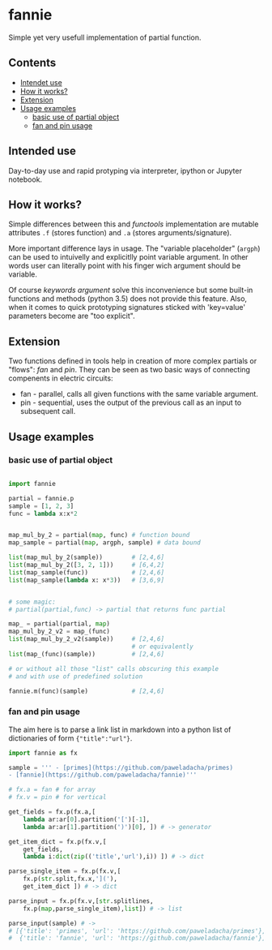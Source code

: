 # fannie

Simple yet very usefull implementation of partial function.

## Contents
- [Intendet use](#intended-use)
- [How it works?](#how-it-works)
- [Extension](#extension)
- [Usage examples](#usage-examples)
    - [basic use of partial object](#basic-use-of-partial-object)
    - [fan and pin usage](#fan-and-pin-usage)

## Intended use
Day-to-day use and rapid protyping via interpreter, ipython or Jupyter notebook.

## How it works?
Simple differences between this and *functools* implementation are mutable attributes `.f` (stores function) and `.a` (stores arguments/signature).

More important difference lays in usage. The "variable placeholder" (`argph`) can be used to intuivelly and explicitlly point variable argument. In other words user can literally point with his finger wich argument should be variable.

Of course *keywords argument* solve this inconvenience but some built-in functions and methods (python 3.5) does not provide this feature. 
Also, when it comes to quick prototyping signatures sticked with 'key=value' parameters become are "too explicit".

## Extension
Two functions defined in tools help in creation of more complex partials or "flows": *fan* and *pin*.
They can be seen as two basic ways of connecting compenents in electric circuits:
- fan - parallel, calls all given functions with the same variable argument.
- pin - sequential, uses the output of the previous call as an input to subsequent call.

## Usage examples

### basic use of partial object

```python

import fannie

partial = fannie.p
sample = [1, 2, 3]
func = lambda x:x*2


map_mul_by_2 = partial(map, func) # function bound
map_sample = partial(map, argph, sample) # data bound

list(map_mul_by_2(sample))        # [2,4,6]
list(map_mul_by_2([3, 2, 1]))     # [6,4,2]
list(map_sample(func))            # [2,4,6]
list(map_sample(lambda x: x*3))   # [3,6,9]


# some magic:
# partial(partial,func) -> partial that returns func partial

map_ = partial(partial, map)
map_mul_by_2_v2 = map_(func)
list(map_mul_by_2_v2(sample))     # [2,4,6]
                                  # or equivalently
list(map_(func)(sample))          # [2,4,6]

# or without all those "list" calls obscuring this example
# and with use of predefined solution

fannie.m(func)(sample)            # [2,4,6]
```

### fan and pin usage
The aim here is to parse a link list in markdown 
into a python list of dictionaries of form `{"title":"url"}`.


```python
import fannie as fx

sample = ''' - [primes](https://github.com/paweladacha/primes)
- [fannie](https://github.com/paweladacha/fannie)'''

# fx.a = fan # for array
# fx.v = pin # for vertical

get_fields = fx.p(fx.a,[
    lambda ar:ar[0].partition('[')[-1],
    lambda ar:ar[1].partition(')')[0], ]) # -> generator

get_item_dict = fx.p(fx.v,[
    get_fields,
    lambda i:dict(zip(('title','url'),i)) ]) # -> dict

parse_single_item = fx.p(fx.v,[
    fx.p(str.split,fx.x,']('),
    get_item_dict ]) # -> dict

parse_input = fx.p(fx.v,[str.splitlines,
    fx.p(map,parse_single_item),list]) # -> list

parse_input(sample) # ->
# [{'title': 'primes', 'url': 'https://github.com/paweladacha/primes'},
#  {'title': 'fannie', 'url': 'https://github.com/paweladacha/fannie'}]
```


